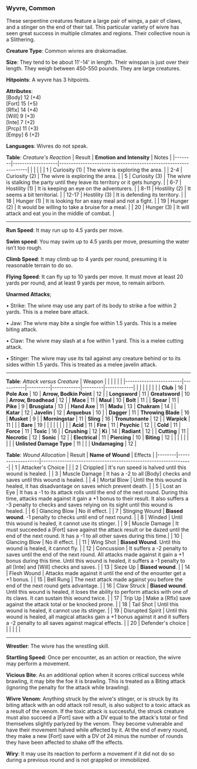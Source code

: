 ### Wyvre, Common
These serpentine creatures feature a large pair of wings, a pair of claws, and a stinger on the end of their tail. This particular variety of wivre has seen great success in multiple climates and regions. Their collective noun is a Slithering.

**Creature Type**: Common wivres are drakomadiae.

**Size**: They tend to be about 11'-14' in length. Their winspan is just over their length. They weigh between 450-550 pounds. They are large creatures.

**Hitpoints**: A wyvre has 3 hitpoints.

**Attributes**:  
[Body] 12 (+4)  
[Fort] 15 (+5)  
[Rflx] 14 (+4)  
[Will] 9 (+3)  
[Inte] 7 (+2)  
[Prcp] 11 (+3)  
[Empy] 6 (+2)  

**Languages**: Wivres do not speak.

**Table**: *Creature's Reaction*
| Result | **Emotion and Intensity** | Notes        |
|--------|-------------------|----------------------------------------------------------------|
|        |                                                |                                   |
|    1   | Curiosity (1) | The wivre is exploring the area. |
|   2-4  | Curiosity (2) | The wivre is exploring the area. |
|    5   | Curiosity (3) | The wivre is stalking the party until they leave its territory or it gets hungry. |
|   6-7  | Hostility (1) | It is keeping an eye on the adventurers. |
|   8-11 | Hostility (2) | It seems a bit territorial. |
|  12-17 | Hostility (3) | It is defending its territory. |
|   18   | Hunger (1)    | It is looking for an easy meal and not a fight. |
|   19   | Hunger (2)    | It would be willing to take a bruise for a meal. |
|   20   | Hunger (3)    | It will attack and eat you in the middle of combat. |

-----

**Run Speed**: It may run up to 4.5 yards per move.

**Swim speed**: You may swim up to 4.5 yards per move, presuming the water isn’t too rough.

**Climb Speed**: It may climb up to 4 yards per round, presuming it is reasonable terrain to do so.

**Flying Speed**: It can fly up to 10 yards per move. It must move at least 20 yards per round, and at least 9 yards per move, to remain airborn.

**Unarmed Attacks**;

 • Strike: The wivre may use any part of its body to strike a foe within 2 yards. This is a melee bare attack.

 • Jaw: The wivre may bite a single foe within 1.5 yards. This is a melee biting attack.

 • Claw: The wivre may slash at a foe within 1 yard. This is a melee cutting attack.

 • Stinger: The wivre may use its tail against any creature behind or to its sides within 1.5 yards. This is treated as a melee javelin attack.

-----

**Table**: *Attack versus Creature*
| Weapon                 |          |            |         |            |         |
|------------------------|-----------|----------|------------|---------|------------|
|                        |          |            |         |            |         |
| **Club**                   | 16     | **Pole Axe**      | 10     | **Arrow, Bodkin Point**    | 12    |
| **Longsword**              | 11     | **Greatsword**    | 10     | **Arrow, Broadhead**       | 12    |
| **Mace**                   | 11     | **Maul**          | 10   | **Bolt** | 11    |
| **Spear**                  | 11     | **Pike**          | 9     | **Brusgiata** | 13     |
| **Hand Axe**               | 11     | **Madu**          | 13    | **Chakram** | 14    |
| **Katar**                  | 12     | **Javelin**       | 12    | **Arquebus** | 10    |
| **Dagger**                 | 11     | **Throwing Blade** | 16   | **Musket** |  9    |
| **Morningstar**            | 11     | **Sling**         | 16    | **Tronutonante** | 12    |
| **Warpick**                | 11     |              |            |  **Bare** |   19  |
|                        |           |          |            |         |            |
| **Acid**                   | 11     | **Fire**          | 11     | **Psychic** | 12     |
| **Cold**                   | 11     | **Force**         | 11     | **Toxic**  | 16     |
| **Crushing**               | 12     | **Ki**            | 14     | **Radiant** | 12     |
| **Cutting**                | 11     | **Necrotic**      | 12     | **Sonic** | 12    |
| **Electrical**             | 11     | **Piercing**      | 10     | **Biting** | 12    |
|                        |           |          |            |         |            |
| **Unlisted Damage Type**   | 11     |              |             | **Undamaging** | 12 |

**Table**: *Wound Allocation*
| Result | **Name of Wound** | Effects                                                        |
|--------|-------------------|----------------------------------------------------------------|
|   1    | Attacker's Choice |                                                                |
|   2    | Crippled          | It's run speed is halved until this wound is healed.      |
|   3    | Muscle Damage     | It has a -2 to all [Body] checks and saves until this wound is healed. |
|   4    | Mortal Blow       | Until the this wound is healed, it has disadvantage on saves which prevent death. |
|   5    | Lost an Eye       | It has a -1 to its attack rolls until the end of the next round. During this time, attacks made against it gain a +1 bonus to their result. It also suffers a -3 penalty to checks and saves relying on its sight until this wound is healed. |
|   6    | Glancing Blow     | No ill effect. |
|   7    | Stinging Wound    | **Biased wound**. -1 penalty to checks until end of next round. |
|   8    | Winded      | Until this wound is healed, it cannot use its stinger.     |
|   9    | Muscle Damage     |  It must succeeded a [Fort] save against the attack result or be dazed until the end of the next round. It has a -1 to all other saves during this time.|
|   10   | Glancing Blow     | No ill effect. |
|   11   | Wing Shot         | **Biased Wound**. Until this wound is healed, it cannot fly. |
|   12   | Concussion        | It suffers a -2 penalty to saves until the end of the next round. All attacks made against it gain a +1 bonus during this time. Until this wound is healed, it suffers a -1 penalty to all [Inte] and [Will] checks and saves. |
|   13   | Sieze Up          | **Biased wound**.  |
|   14   | Flesh Wound       | Attacks made against it until the end of the enounter get a +1 bonus. |
|   15   | Bell Rung         | The next attack made against you before the end of the next round gets advantage.  |
|   16   | Claw Struck       | **Biased wound**. Until this wound is healed, it loses the ability to perform attacks with one of its claws. It can sustain this wound twice. |
|   17   | Trip Up           | Make a [Rflx] save against the attack total or be knocked prone.                                  |
|   18   | Tail Shot         | Until this wound is healed, it cannot use its stinger. |
|   19   | Disrupted Spirit  | Until this wound is healed, all magical attacks gain a +1 bonus against it and it suffers a -2 penalty to all saves against magical effects. |
|   20   | Defender's choice |                                   |
|        |                                                |                                   |

-----

**Wrestler**: The wivre has the wrestling skill.

**Startling Speed**: Once per encounter, as an action or reaction, the wivre may perform a movement.

**Vicious Bite**: As an additional option when it scores critical success while brawling, it may bite the foe it is brawling. This is treated as a Biting attack (ignoring the penalty for the attack while brawling).

**Wivre Venom**: Anything struck by the wivre's stinger, or is struck by its biting attack with an odd attack roll result, is also subject to a toxic attack as a result of the venom. If the toxic attack is successful, the struck creature must also succeed a [Fort] save with a DV equal to the attack's total or find themselves slightly parlyzed by the venom. They become vulnerable and have their movement halved while affected by it. At the end of every round, they make a new [Fort] save with a DV of 24 minus the number of rounds they have been affected to shake off the effects.

**Wiry**: It may use its reaction to perform a movement if it did not do so during a previous round and is not grappled or immobilized.
